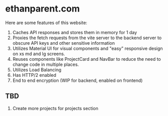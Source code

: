 # ethanparent.com

Here are some features of this website:

1. Caches API responses and stores them in memory for 1 day
2. Proxies the fetch requests from the vite server to the backend server to obscure API keys and other sensitive information
3. Utilizes Material UI for visual components and "easy" responsive design on xs md and lg screens.
4. Reuses components like ProjectCard and NavBar to reduce the need to change code in multiple places.
5. Utilizes Load Balancing
6. Has HTTP/2 enabled
8. End to end encryption (WIP for backend, enabled on frontend)

## TBD

1. Create more projects for projects section




